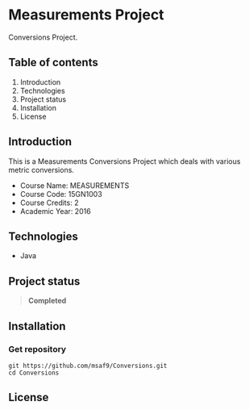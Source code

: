 # Measurements Project
Conversions Project.

## Table of contents
1. Introduction
2. Technologies
3. Project status
4. Installation
5. License

## Introduction
This is a Measurements Conversions Project which deals with various metric conversions.

- Course Name: MEASUREMENTS
- Course Code: 15GN1003
- Course Credits: 2
- Academic Year: 2016

## Technologies
- Java

## Project status
> **Completed**

## Installation
### Get repository
```git
git https://github.com/msaf9/Conversions.git
cd Conversions
```

## License
